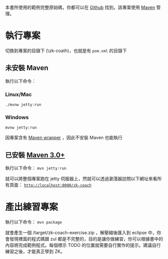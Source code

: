 本書所使用的範例完整原始碼，你都可以在 [Github](https://github.com/hawkhero/zk-coach) 找到。該專案使用 [Maven](https://zh.wikipedia.org/zh-tw/Apache_Maven) 管理。

# 執行專案
切換到專案的目錄下 (\zk-coath)，也就是有 `pom.xml` 的目錄下

## 未安裝 Maven
執行以下命令：

### Linux/Mac
`./mvnw jetty:run`

### Windows
`mvnw jetty:run`

因專案含有 [Maven wrapper](https://github.com/takari/maven-wrapper) ，因此不安裝 Maven 也能執行

## 已安裝 [Maven 3.0+](https://maven.apache.org/download.cgi)
執行以下命令：
`mvn jetty:run`

就可以將整個專案跑在 jetty 伺服器上，然就可以透過瀏灠器訪問以下網址來看所有頁面：
[`http://localhost:8080/zk-coach`](http://localhost:8080/zk-coach)


# 產出練習專案
執行以下命令：
`mvn package`

就會產生一個 /target/zk-coach-exercise.zip ，解壓縮後匯入到 eclipse 中，你會發現裡面的程式碼跟 zul 都是不完整的，目的是讓你做練習，你可以根據書中的內容將完成範例程式。每個標示 TODO 的位置就需要自行實作的提示。建議自行練習之後，才能真正學到 ZK。
